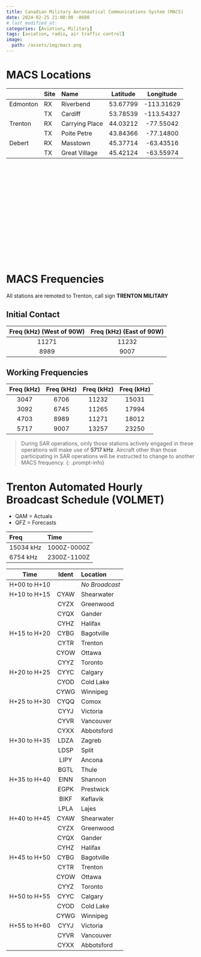 ```yaml
---
title: Canadian Military Aeronautical Communications System (MACS)
date: 2024-02-25 21:00:00 -0600
# last_modified_at: 
categories: [Aviation, Military]
tags: [aviation, radio, air traffic control]
image:
  path: /assets/img/macs.png
---
```

# MACS Locations

|          | Site | Name           | Latitude | Longitude  |
| :-       | :-   | :-             | :-:      | :-:        |
| Edmonton | RX   | Riverbend      | 53.67799 | -113.31629 |
|          | TX   | Cardiff        | 53.78539 | -113.54327 |
| Trenton  | RX   | Carrying Place | 44.03212 | -77.55042  |
|          | TX   | Poite Petre    | 43.84366 | -77.14800  |
| Debert   | RX   | Masstown       | 45.37714 | -63.43516  |
|          | TX   | Great Village  | 45.42124 | -63.55974  |

<div id="map" style="height: 250px;"></div>

<script src="/assets/leaflet/canadian-macs.js"></script>

# MACS Frequencies

All stations are remoted to Trenton, call sign **TRENTON MILITARY**

## Initial Contact

| Freq (kHz) (West of 90W) | Freq (kHz) (East of 90W) |
| :-:                      | :-:                      |
| 11271                    | 11232                    |
| 8989                     | 9007                     |


## Working Frequencies

| Freq (kHz) | Freq (kHz) | Freq (kHz) | Freq (kHz) |
| :-:        | :-:        | :-:        | :-:        |
| 3047       | 6706       | 11232      | 15031      |
| 3092       | 6745       | 11265      | 17994      |
| 4703       | 8989       | 11271      | 18012      |
| 5717       | 9007       | 13257      | 23250      |

> During SAR operations, oinly those stations actively engaged in these operations will make use of **5717 kHz**. Aircraft other than those participating in SAR operations will be instructed to change to another MACS frequency.
{: .prompt-info}

# Trenton Automated Hourly Broadcast Schedule (VOLMET)
- QAM = Actuals
- QFZ = Forecasts

| Freq      | Time        |
| :-        | :-          |
| 15034 kHz | 1000Z-0000Z |
| 6754 kHz  | 2300Z-1100Z |

| Time         | Ident | Location   |
| :-:          | :-:   | :-         |
| H+00 to H+10 |       | *No Broadcast* |
| H+10 to H+15 | CYAW  | Shearwater |
|              | CYZX  | Greenwood  |
|              | CYQX  | Gander     |
|              | CYHZ  | Halifax    |
| H+15 to H+20 | CYBG  | Bagotville |
|              | CYTR  | Trenton    |
|              | CYOW  | Ottawa     |
|              | CYYZ  | Toronto    |
| H+20 to H+25 | CYYC  | Calgary    |
|              | CYOD  | Cold Lake  |
|              | CYWG  | Winnipeg   |
| H+25 to H+30 | CYQQ  | Comox      |
|              | CYYJ  | Victoria   |
|              | CYVR  | Vancouver  |
|              | CYXX  | Abbotsford |
| H+30 to H+35 | LDZA  | Zagreb     |
|              | LDSP  | Split      |
|              | LIPY  | Ancona     |
|              | BGTL  | Thule      |
| H+35 to H+40 | EINN  | Shannon    |
|              | EGPK  | Prestwick  |
|              | BIKF  | Keflavik   |
|              | LPLA  | Lajes      |
| H+40 to H+45 | CYAW  | Shearwater |
|              | CYZX  | Greenwood  |
|              | CYQX  | Gander     |
|              | CYHZ  | Halifax    |
| H+45 to H+50 | CYBG  | Bagotville |
|              | CYTR  | Trenton    |
|              | CYOW  | Ottawa     |
|              | CYYZ  | Toronto    |
| H+50 to H+55 | CYYC  | Calgary    |
|              | CYOD  | Cold Lake  |
|              | CYWG  | Winnipeg   |
| H+55 to H+60 | CYYJ  | Victoria   |
|              | CYVR  | Vancouver  |
|              | CYXX  | Abbotsford |